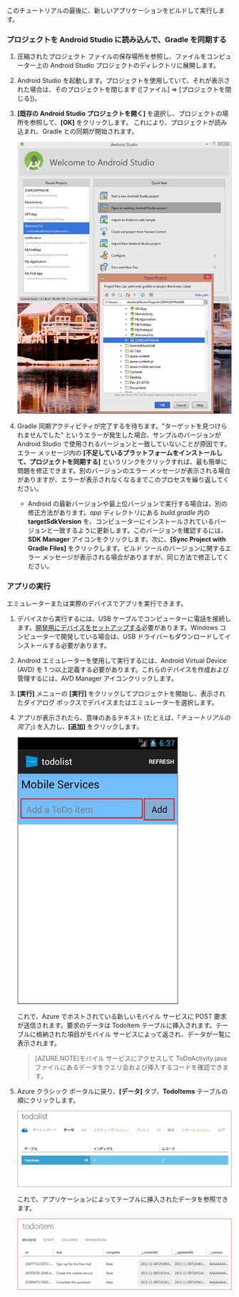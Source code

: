 このチュートリアルの最後に、新しいアプリケーションをビルドして実行します。

### プロジェクトを Android Studio に読み込んで、Gradle を同期する

1. 圧縮されたプロジェクト ファイルの保存場所を参照し、ファイルをコンピューター上の Android Studio プロジェクトのディレクトリに展開します。

2. Android Studio を起動します。プロジェクトを使用していて、それが表示された場合は、そのプロジェクトを閉じます ([ファイル] => [プロジェクトを閉じる])。

3. **[既存の Android Studio プロジェクトを開く]** を選択し、プロジェクトの場所を参照して、**[OK]** をクリックします。 これにより、プロジェクトが読み込まれ、Gradle との同期が開始されます。

 	![](./media/mobile-services-android-get-started/android-studio-import-project.png)

4. Gradle 同期アクティビティが完了するを待ちます。"ターゲットを見つけられませんでした" というエラーが発生した場合、サンプルのバージョンが Android Studio で使用されるバージョンと一致していないことが原因です。エラー メッセージ内の **[不足しているプラットフォームをインストールして、プロジェクトを同期する]** というリンクをクリックすれば、最も簡単に問題を修正できます。別のバージョンのエラー メッセージが表示される場合がありますが、エラーが表示されなくなるまでこのプロセスを繰り返してください。
    - Android の最新バージョンや最上位バージョンで実行する場合は、別の修正方法があります。*app* ディレクトリにある *build.gradle* 内の **targetSdkVersion** を、コンピューターにインストールされているバージョンと一致するように更新します。このバージョンを確認するには、**SDK Manager** アイコンをクリックします。次に、**[Sync Project with Gradle Files]** をクリックします。ビルド ツールのバージョンに関するエラー メッセージが表示される場合がありますが、同じ方法で修正してください。

### アプリの実行

エミュレーターまたは実際のデバイスでアプリを実行できます。

1. デバイスから実行するには、USB ケーブルでコンピューターに電話を接続します。[開発用にデバイスをセットアップする](https://developer.android.com/training/basics/firstapp/running-app.html)必要があります。Windows コンピューターで開発している場合は、USB ドライバーもダウンロードしてインストールする必要があります。

2. Android エミュレーターを使用して実行するには、Android Virtual Device (AVD) を 1 つ以上定義する必要があります。これらのデバイスを作成および管理するには、AVD Manager アイコンクリックします。

3. **[実行]** メニューの **[実行]** をクリックしてプロジェクトを開始し、表示されたダイアログ ボックスでデバイスまたはエミュレーターを選択します。

4. アプリが表示されたら、意味のあるテキスト (たとえば、「_チュートリアルの完了_」) を入力し、**[追加]** をクリックします。

   	![](./media/mobile-services-android-get-started/mobile-quickstart-startup-android.png)

   	これで、Azure でホストされている新しいモバイル サービスに POST 要求が送信されます。要求のデータは TodoItem テーブルに挿入されます。テーブルに格納された項目がモバイル サービスによって返され、データが一覧に表示されます。

	> [AZURE.NOTE]モバイル サービスにアクセスして ToDoActivity.java ファイルにあるデータをクエリ会および挿入するコードを確認できます。

8. Azure クラシック ポータルに戻り、**[データ]** タブ、**TodoItems** テーブルの順にクリックします。

   	![](./media/mobile-services-android-get-started/mobile-data-tab1.png)

   	これで、アプリケーションによってテーブルに挿入されたデータを参照できます。

   	![](./media/mobile-services-android-get-started/mobile-data-browse.png)

<!---HONumber=AcomDC_1203_2015-->